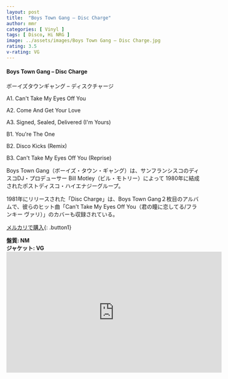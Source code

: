 ```yaml
---
layout: post
title:  "Boys Town Gang – Disc Charge"
author: mmr
categories: [ Vinyl ]
tags: [ Disco, Hi NRG ]
image: ../assets/images/Boys Town Gang – Disc Charge.jpg
rating: 3.5
v-rating: VG
---
```


#### Boys Town Gang – Disc Charge

ボーイズタウンギャング – ディスクチャージ

A1. Can't Take My Eyes Off You

A2. Come And Get Your Love

A3. Signed, Sealed, Delivered (I'm Yours)

B1. You're The One

B2. Disco Kicks (Remix)

B3. Can't Take My Eyes Off You (Reprise)

Boys Town Gang（ボーイズ・タウン・ギャング）は、サンフランシスコのディスコDJ・プロデューサー Bill Motley（ビル・モトリー）によって 1980年に結成されたポストディスコ・ハイエナジーグループ。

1981年にリリースされた「Disc Charge」は、Boys Town Gang２枚目のアルバムで、彼らのヒット曲「Can't Take My Eyes Off You（君の瞳に恋してる/フランキー ヴァリ）」のカバーも収録されている。

[メルカリで購入](https://jp.mercari.com/item/m70606757946?afid=6142608987){: .button1}

<div class="mt-4 mb-4 d-flex align-items-center">
<strong class="mr-1">盤質: NM</strong>
</div>
<div class="mt-4 mb-4 d-flex align-items-center">
<strong class="mr-1">ジャケット: VG</strong>
</div>

<iframe width="560" height="315" src="https://www.youtube.com/embed/hvNdWwsAMzI?si=yerdsgZaaZci1OpE" title="YouTube video player" frameborder="0" allow="accelerometer; autoplay; clipboard-write; encrypted-media; gyroscope; picture-in-picture; web-share" referrerpolicy="strict-origin-when-cross-origin" allowfullscreen></iframe>
